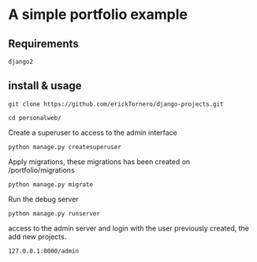 # A simple portfolio example

## Requirements 
```
django2
```

## install & usage


```
git clone https://github.com/erickTornero/django-projects.git
```

```
cd personalweb/
```

Create a superuser to access to the admin interface

```
python manage.py createsuperuser
```

Apply migrations, these migrations has been created on /portfolio/migrations

```
python manage.py migrate
```

Run the debug server 

```
python manage.py runserver
```

access to the admin server and login with the user previously created, the add new projects.

```
127.0.0.1:8000/admin
```